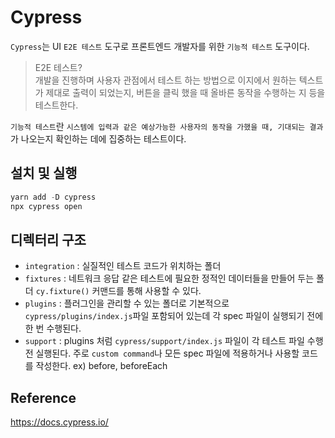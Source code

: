 # Cypress
`Cypress`는 UI `E2E 테스트` 도구로 프론트엔드 개발자를 위한 `기능적 테스트` 도구이다.

> E2E 테스트? <br/>
개발을 진행하며 사용자 관점에서 테스트 하는 방법으로 이지에서 원하는 텍스트가 제대로 출력이 되었는지, 버튼을 클릭 했을 때 올바른 동작을 수행하는 지 등을 테스트한다.

`기능적 테스트`란 `시스템에 입력과 같은 예상가능한 사용자의 동작을 가했을 때, 기대되는 결과`가 나오는지 확인하는 데에 집중하는 테스트이다.

## 설치 및 실행
```javascript
yarn add -D cypress
npx cypress open
```

## 디렉터리 구조
- `integration` : 실질적인 테스트 코드가 위치하는 폴더
- `fixtures` : 네트워크 응답 같은 테스트에 필요한 정적인 데이터들을 만들어 두는 폴더 `cy.fixture()` 커맨드를 통해 사용할 수 있다.
- `plugins` : 플러그인을 관리할 수 있는 폴더로 기본적으로 `cypress/plugins/index.js`파일 포함되어 있는데 각 spec 파일이 실행되기 전에 한 번 수행된다.
- `support` : plugins 처럼 `cypress/support/index.js` 파일이 각 테스트 파일 수행 전 실행된다. 주로 `custom command`나 모든 spec 파일에 적용하거나 사용할 코드를 작성한다. ex) before, beforeEach

## Reference
https://docs.cypress.io/